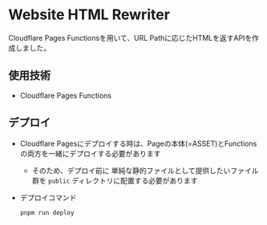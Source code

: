 # Website HTML Rewriter

Cloudflare Pages Functionsを用いて、URL Pathに応じたHTMLを返すAPIを作成しました。

## 使用技術

- Cloudflare Pages Functions

## デプロイ

- Cloudflare Pagesにデプロイする時は、Pageの本体(=ASSET)とFunctionsの両方を一緒にデプロイする必要があります
  - そのため、デプロイ前に 単純な静的ファイルとして提供したいファイル群を `public` ディレクトリに配置する必要があります
- デプロイコマンド

  ```bash
  pnpm run deploy
  ```
